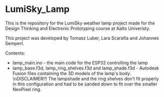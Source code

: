 # LumiSky_Lamp
This is the repository for the LumiSky weather lamp project made for the Design Thinking and Electronic Prototyping course at Aalto Univeristy. 

This project was developed by Tomasz Luber, Lara Scarafia and Johannes Sempert.

Contents:

  - lamp_main.ino - the main code for the ESP32 controlling the lamp
  - lamp_base.f3d, lamp_ring_shelves.f3d and lamp_shade.f3d - Autodesk Fusion files containing the 3D models of the lamp's body. \nDISCLAIMER!!! The lampshade and the ring shelves don't fit properly in this configuration and had to be sanded down to fit over the smaller NeoPixel ring.
